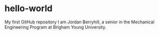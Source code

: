 # hello-world
My first GitHub repository
I am Jordan Berryhill, a senior in the Mechanical Engineering Program at Brigham Young University.
